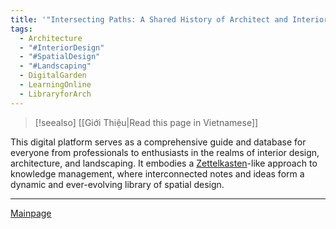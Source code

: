 ```yaml
---
title: '"Intersecting Paths: A Shared History of Architect and Interior Design"'
tags:
  - Architecture
  - "#InteriorDesign"
  - "#SpatialDesign"
  - "#Landscaping"
  - DigitalGarden
  - LearningOnline
  - LibraryforArch
---
```

>[!seealso] [[Giới Thiệu|Read this page in Vietnamese]]

This digital platform serves as a comprehensive guide and database for everyone from professionals to enthusiasts in the realms of interior design, architecture, and landscaping. It embodies a [Zettelkasten](content_en/Zettelkasten%20for%20Architects.md)-like approach to knowledge management, where interconnected notes and ideas form a dynamic and ever-evolving library of spatial design.

---
[Mainpage](Intro)